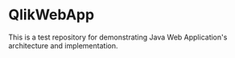 # QlikWebApp
This is a test repository for demonstrating Java Web Application's architecture and implementation.
